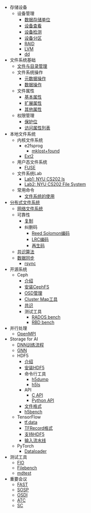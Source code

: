 * 存储设备
    * 设备管理
        * [数据存储单位](/device/data-storage-unit.md)
        * [设备查看](/device/disk-list.md)
        * [设备检测](/device/disk-check.md)
        * [设备分区](/device/disk-partition.md)
        * [RAID](/device/raid.md)
        * [LVM](/device/lvm.md)
        * [dd](/devicedd.md)
* 文件系统基础
    * [文件与目录管理](/basic/file-and-directory-manage.md)
    * 文件系统操作
        * [元数据操作](/basic/posix-metadata-operation.md)
        * [数据操作](/basic/posix-data-operation.md)
    * 文件属性
        * [基本属性](/basic/attr.md)
        * [扩展属性](/basic/xattr.md)
        * [其他属性](/basic/hidden-attr.md)
    * 权限管理
        * [保护位](/basic/rwx.md)
        * [访问属性列表](/basic/acl.md)
* 本地文件系统
  * 内核文件系统
    * e2fsprog
      * [mklost+found](/mklost+found.md)
    * [Ext2](/file-system-ext2.md) 
  * 用户态文件系统
    * [FUSE](/fuse.md)
  * 文件系统Lab
    * [Lab1: NYU CS202 ls](/nyu-cs202-lab-ls.md)
    * [Lab2: NYU CS202 File System](/nyu-cs202-lab-file-system.md)
  * 常用命令
    * [文件系统的使用](/file-system-usage.md)
* [分布式文件系统](/distributed-file-system.md)
  * [网络文件系统](/network-file-system.md)
  * 可靠性
    * [复制](/replication.md)
    * 纠删码
      * [Reed Solomon编码](/erasure-coding/reed-solomon.md)
      * [LRC编码](/erasure-coding/locally-repairable-code.md)
      * [再生码](/erasure-coding/regenerating-code.md)
  * [共识算法](/consensus/README.md)
  * [数据同步](/sync/README.md)
    * [rsync](/sync/rsync.md)
* 开源系统
    * Ceph
        * [介绍](/ceph/intro.md)
        * [安装CephFS](/ceph/install.md)
        * [OSD管理](/ceph/osd.md)
        * [Cluster Map工具](/ceph/cluster-map.md)
        * [共识](/ceph/mon/paxos.md)
        * 测试工具
            * [RADOS bench](/ceph/rados-bench.md)
            * [RBD bench](/ceph/rbd-bench.md)
* 并行处理
    * [OpenMPI](/mpi/install.md)
* Storage for AI
    * [DNN训练流程](/storage-for-ai/README.md)
    * [GNN](/storage-for-ai/nn/GNN.md)
    * HDF5
        * [介绍](/hdf5/introduction.md)
        * [安装HDF5](/hdf5/install.md)
        * 命令行工具
            * [h5dump](/hdf5/tool/h5dump.md)
            * [h5ls](/hdf5/tool/h5ls.md)
        * API
            * [C API](/hdf5/c-api.md)
            * [Python API](/hdf5/python-api.md)
        * [文件格式](/hdf5/file-format.md)
        * [h5bench](/hdf5/h5bench.md)
    * TensorFlow
        * [tf.data](/storage-for-ai/tensorflow/data.md)
        * [TFRecord格式](/storage-for-ai/tensorflow/TFRecord.md)
        * [支持HDF5](/storage-for-ai/tensorflow/HDF5.md)
        * [输入流水线](/storage-for-ai/tensorflow/input-pipeline.md)
    * PyTorch
        * [Dataloader](/storage-for-ai/pytorch/dataloader.md)
* 测试工具
    * [FIO](/benchmark/fio.md)
    * [Filebench](/benchmark/filebench.md)
    * [mdtest](/benchmark/mdtest.md)
* 重要会议
    * [FAST](/venue/fast.md)
    * [SOSP](/venue/sosp.md)
    * [OSDI](/venue/osdi.md)
    * [ATC](/venue/atc.md)
    * [SC](/venue/sc.md)
